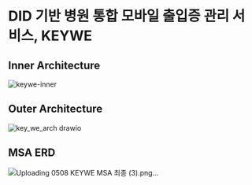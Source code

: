 # DID 기반 병원 통합 모바일 출입증 관리 서비스, KEYWE

## Inner Architecture
![keywe-inner](https://github.com/user-attachments/assets/01b11423-cfdd-4053-b1b7-139acb0e803d)


## Outer Architecture
![key_we_arch drawio](https://github.com/user-attachments/assets/edda2a99-50b7-4201-a2f9-79dee9135c20)

## MSA ERD
![Uploading 0508 KEYWE MSA 최종 (3).png…]()
